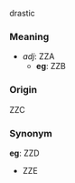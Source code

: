 drastic
### Meaning
+ _adj_: ZZA
	+ __eg__: ZZB

### Origin

ZZC

### Synonym

__eg__: ZZD

+ ZZE


